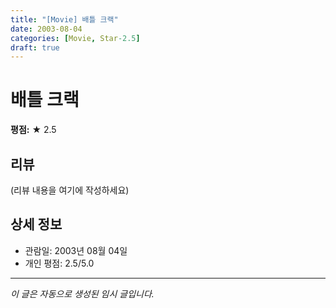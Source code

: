 ```yaml
---
title: "[Movie] 배틀 크랙"
date: 2003-08-04
categories: [Movie, Star-2.5]
draft: true
---
```


# 배틀 크랙

**평점:** ★ 2.5

## 리뷰

(리뷰 내용을 여기에 작성하세요)

## 상세 정보

- 관람일: 2003년 08월 04일
- 개인 평점: 2.5/5.0

---

*이 글은 자동으로 생성된 임시 글입니다.*
